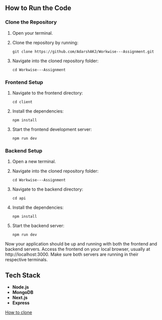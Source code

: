 ## How to Run the Code

### Clone the Repository

1. Open your terminal.
2. Clone the repository by running:

   ```
   git clone https://github.com/AdarshAKJ/Workwise---Assignment.git
   ```

3. Navigate into the cloned repository folder:

   ```
   cd Workwise---Assignment
   ```

### Frontend Setup

1. Navigate to the frontend directory:

   ```
   cd client
   ```

2. Install the dependencies:

   ```
   npm install
   ```

3. Start the frontend development server:

   ```
   npm run dev
   ```

### Backend Setup

1. Open a new terminal.
2. Navigate into the cloned repository folder:

   ```
   cd Workwise---Assignment
   ```
3. Navigate to the backend directory:

   ```
   cd api
   ```

4. Install the dependencies:

   ```
   npm install
   ```

5. Start the backend server:

   ```
   npm run dev
   ```

Now your application should be up and running with both the frontend and backend servers. Access the frontend on your local browser, usually at http://localhost:3000. Make sure both servers are running in their respective terminals.

## Tech Stack

- **Node.js**
- **MongoDB**
- **Next.js**
- **Express**

[How to clone](https://drive.google.com/file/d/1U8DidPBp6RGjMnadu7DQPBFe6-H_j0Ow/view?usp=sharing)
